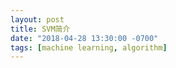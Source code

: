 ```yaml
---
layout: post
title: SVM简介
date: "2018-04-28 13:30:00 -0700"
tags: [machine learning, algorithm]
---
```

